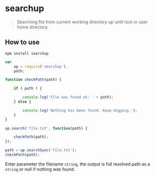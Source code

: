 # searchup

>Searching file from current working directory up until root or user home directory.

## How to use

`npm install searchup`

```javascript
var
    up = require('searchup'),
    path;

function checkPath(path) {

    if ( path ) {

        console.log('File was found at: ' + path);
    } else {

        console.log('Nothing has been found. Keep digging.');
    }
}

up.search('file.txt', function(path) {

    checkPath(path);
});

path = up.searchSync('file.txt');
checkPath(path);

```
Enter parameter the filename `string`, the output is full resolved path as a `string` or null if nothing was found.
